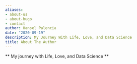 ```yaml
---
aliases:
- about-us
- about-hugo
- contact
author: Hansel Palencia
date: "2020-09-19"
description: My Journey With Life, Love, and Data Science
title: About The Author
---
```


** My journey with Life, Love, and Data Science **

